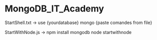 # MongoDB_IT_Academy

StartShell.txt -> use {yourdatabase}
                  mongo {paste comandes from file}

StartWithNode.js -> npm install mongodb
                    node startwithnode